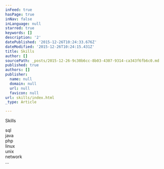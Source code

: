 ```yaml
---
inFeed: true
hasPage: true
inNav: false
inLanguage: null
starred: true
keywords: []
description: '2'
datePublished: '2015-12-26T10:24:33.676Z'
dateModified: '2015-12-26T10:24:15.431Z'
title: Skills
author: []
sourcePath: _posts/2015-12-26-9c30b6cc-8b03-4307-9314-ca343f6fb6c0.md
published: true
authors: []
publisher:
  name: null
  domain: null
  url: null
  favicon: null
url: skills/index.html
_type: Article

---
```

Skills

sql  
java  
php  
linux  
unix  
network  
...